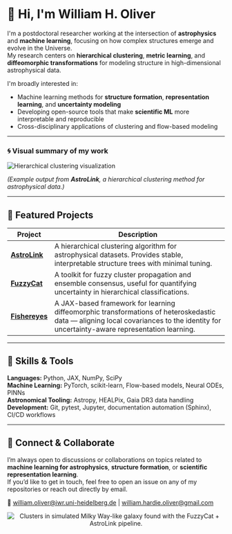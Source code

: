 # 👋 Hi, I'm William H. Oliver

I'm a postdoctoral researcher working at the intersection of **astrophysics** and **machine learning**, focusing on how complex structures emerge and evolve in the Universe.  
My research centers on **hierarchical clustering**, **metric learning**, and **diffeomorphic transformations** for modeling structure in high-dimensional astrophysical data.

I'm broadly interested in:
- Machine learning methods for **structure formation**, **representation learning**, and **uncertainty modeling**  
- Developing open-source tools that make **scientific ML** more interpretable and reproducible  
- Cross-disciplinary applications of clustering and flow-based modeling

---

### 🌀 Visual summary of my work

![Hierarchical clustering visualization](https://raw.githubusercontent.com/william-h-oliver/william-h-oliver/main/astrolink_demo.gif)

*(Example output from **AstroLink**, a hierarchical clustering method for astrophysical data.)*

---

## 🚀 Featured Projects

| Project | Description |
|---|---|
| **[AstroLink](https://github.com/william-h-oliver/astrolink)** | A hierarchical clustering algorithm for astrophysical datasets. Provides stable, interpretable structure trees with minimal tuning. |
| **[FuzzyCat](https://github.com/william-h-oliver/fuzzycat)** | A toolkit for fuzzy cluster propagation and ensemble consensus, useful for quantifying uncertainty in hierarchical classifications. |
| **[Fishereyes](https://github.com/william-h-oliver/fishereyes)** | A JAX-based framework for learning diffeomorphic transformations of heteroskedastic data — aligning local covariances to the identity for uncertainty-aware representation learning. |

---

## 🧠 Skills & Tools

**Languages:** Python, JAX, NumPy, SciPy  
**Machine Learning:** PyTorch, scikit-learn, Flow-based models, Neural ODEs, PINNs  
**Astronomical Tooling:** Astropy, HEALPix, Gaia DR3 data handling  
**Development:** Git, pytest, Jupyter, documentation automation (Sphinx), CI/CD workflows

---

## 🤝 Connect & Collaborate

I’m always open to discussions or collaborations on topics related to **machine learning for astrophysics**, **structure formation**, or **scientific representation learning**.  
If you’d like to get in touch, feel free to open an issue on any of my repositories or reach out directly by email.

📧 william.oliver@iwr.uni-heidelberg.de | william.hardie.oliver@gmail.com

<p align="center">
  <img src="https://github.com/william-h-oliver/william-h-oliver/blob/main/g2.79e12_fuzzycat_and_astrolink.gif" alt="Clusters in simulated Milky Way-like galaxy found with the FuzzyCat + AstroLink pipeline."/>
</p>
